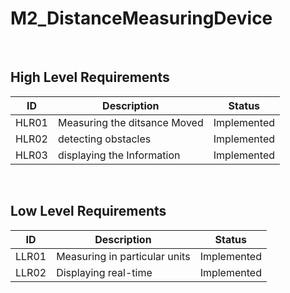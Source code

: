 # M2_DistanceMeasuringDevice

<br>

## High Level Requirements
  
| ID | Description | Status |
|----|-------------|--------|
| HLR01 | Measuring the ditsance  Moved  | Implemented |
| HLR02 | detecting obstacles    | Implemented |
| HLR03 | displaying the Information  | Implemented |
<br>

## Low Level Requirements
 
| ID | Description | Status |
|----|-------------|--------|
| LLR01 | Measuring in particular units         | Implemented |
| LLR02 |  Displaying real-time    | Implemented |


